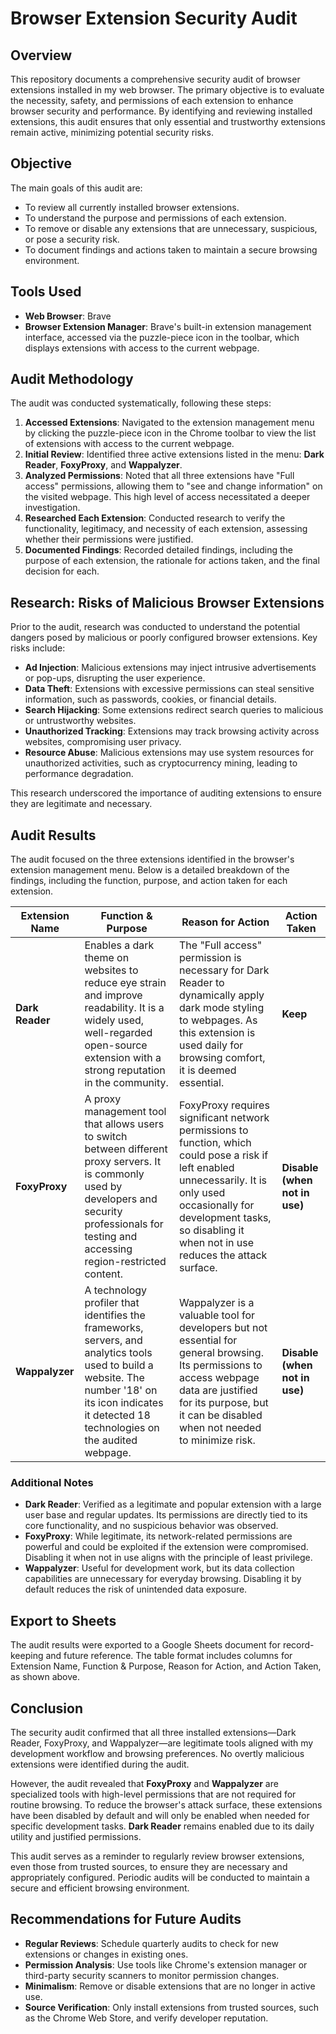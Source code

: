 # Browser Extension Security Audit

## Overview

This repository documents a comprehensive security audit of browser extensions installed in my web browser. The primary objective is to evaluate the necessity, safety, and permissions of each extension to enhance browser security and performance. By identifying and reviewing installed extensions, this audit ensures that only essential and trustworthy extensions remain active, minimizing potential security risks.

## Objective

The main goals of this audit are:

- To review all currently installed browser extensions.
- To understand the purpose and permissions of each extension.
- To remove or disable any extensions that are unnecessary, suspicious, or pose a security risk.
- To document findings and actions taken to maintain a secure browsing environment.

## Tools Used

- **Web Browser**: Brave 
- **Browser Extension Manager**: Brave's built-in extension management interface, accessed via the puzzle-piece icon in the toolbar, which displays extensions with access to the current webpage.

## Audit Methodology

The audit was conducted systematically, following these steps:

1. **Accessed Extensions**: Navigated to the extension management menu by clicking the puzzle-piece icon in the Chrome toolbar to view the list of extensions with access to the current webpage.
2. **Initial Review**: Identified three active extensions listed in the menu: **Dark Reader**, **FoxyProxy**, and **Wappalyzer**.
3. **Analyzed Permissions**: Noted that all three extensions have "Full access" permissions, allowing them to "see and change information" on the visited webpage. This high level of access necessitated a deeper investigation.
4. **Researched Each Extension**: Conducted research to verify the functionality, legitimacy, and necessity of each extension, assessing whether their permissions were justified.
5. **Documented Findings**: Recorded detailed findings, including the purpose of each extension, the rationale for actions taken, and the final decision for each.

## Research: Risks of Malicious Browser Extensions

Prior to the audit, research was conducted to understand the potential dangers posed by malicious or poorly configured browser extensions. Key risks include:

- **Ad Injection**: Malicious extensions may inject intrusive advertisements or pop-ups, disrupting the user experience.
- **Data Theft**: Extensions with excessive permissions can steal sensitive information, such as passwords, cookies, or financial details.
- **Search Hijacking**: Some extensions redirect search queries to malicious or untrustworthy websites.
- **Unauthorized Tracking**: Extensions may track browsing activity across websites, compromising user privacy.
- **Resource Abuse**: Malicious extensions may use system resources for unauthorized activities, such as cryptocurrency mining, leading to performance degradation.

This research underscored the importance of auditing extensions to ensure they are legitimate and necessary.

## Audit Results

The audit focused on the three extensions identified in the browser's extension management menu. Below is a detailed breakdown of the findings, including the function, purpose, and action taken for each extension.

| Extension Name | Function & Purpose | Reason for Action | Action Taken |
| --- | --- | --- | --- |
| **Dark Reader** | Enables a dark theme on websites to reduce eye strain and improve readability. It is a widely used, well-regarded open-source extension with a strong reputation in the community. | The "Full access" permission is necessary for Dark Reader to dynamically apply dark mode styling to webpages. As this extension is used daily for browsing comfort, it is deemed essential. | **Keep** |
| **FoxyProxy** | A proxy management tool that allows users to switch between different proxy servers. It is commonly used by developers and security professionals for testing and accessing region-restricted content. | FoxyProxy requires significant network permissions to function, which could pose a risk if left enabled unnecessarily. It is only used occasionally for development tasks, so disabling it when not in use reduces the attack surface. | **Disable (when not in use)** |
| **Wappalyzer** | A technology profiler that identifies the frameworks, servers, and analytics tools used to build a website. The number '18' on its icon indicates it detected 18 technologies on the audited webpage. | Wappalyzer is a valuable tool for developers but not essential for general browsing. Its permissions to access webpage data are justified for its purpose, but it can be disabled when not needed to minimize risk. | **Disable (when not in use)** |

### Additional Notes

- **Dark Reader**: Verified as a legitimate and popular extension with a large user base and regular updates. Its permissions are directly tied to its core functionality, and no suspicious behavior was observed.
- **FoxyProxy**: While legitimate, its network-related permissions are powerful and could be exploited if the extension were compromised. Disabling it when not in use aligns with the principle of least privilege.
- **Wappalyzer**: Useful for development work, but its data collection capabilities are unnecessary for everyday browsing. Disabling it by default reduces the risk of unintended data exposure.

## Export to Sheets

The audit results were exported to a Google Sheets document for record-keeping and future reference. The table format includes columns for Extension Name, Function & Purpose, Reason for Action, and Action Taken, as shown above.

## Conclusion

The security audit confirmed that all three installed extensions—Dark Reader, FoxyProxy, and Wappalyzer—are legitimate tools aligned with my development workflow and browsing preferences. No overtly malicious extensions were identified during the audit.

However, the audit revealed that **FoxyProxy** and **Wappalyzer** are specialized tools with high-level permissions that are not required for routine browsing. To reduce the browser's attack surface, these extensions have been disabled by default and will only be enabled when needed for specific development tasks. **Dark Reader** remains enabled due to its daily utility and justified permissions.

This audit serves as a reminder to regularly review browser extensions, even those from trusted sources, to ensure they are necessary and appropriately configured. Periodic audits will be conducted to maintain a secure and efficient browsing environment.

## Recommendations for Future Audits

- **Regular Reviews**: Schedule quarterly audits to check for new extensions or changes in existing ones.
- **Permission Analysis**: Use tools like Chrome's extension manager or third-party security scanners to monitor permission changes.
- **Minimalism**: Remove or disable extensions that are no longer in active use.
- **Source Verification**: Only install extensions from trusted sources, such as the Chrome Web Store, and verify developer reputation.
